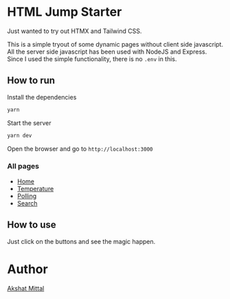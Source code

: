 # HTML Jump Starter

Just wanted to try out HTMX and Tailwind CSS.

This is a simple tryout of some dynamic pages without client side javascript.
All the server side javascript has been used with NodeJS and Express.
Since I used the simple functionality, there is no `.env` in this.

## How to run

Install the dependencies

```bash
yarn
```

Start the server

```bash
yarn dev
```

Open the browser and go to `http://localhost:3000`

### All pages

-   [Home](http://localhost:3000/)
-   [Temperature](http://localhost:3000/temperature)
-   [Polling](http://localhost:3000/polling)
-   [Search](http://localhost:3000/search)

## How to use

Just click on the buttons and see the magic happen.

# Author

[Akshat Mittal](https://akshatmittal61.vercel.app)
